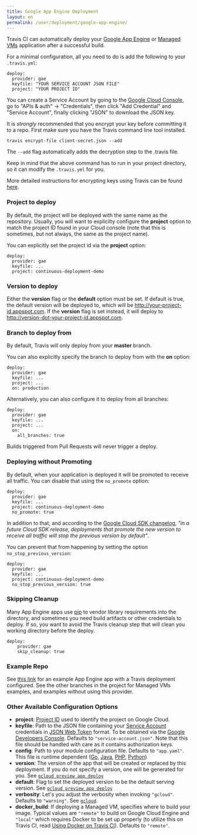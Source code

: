 ```yaml
---
title: Google App Engine Deployment
layout: en
permalink: /user/deployment/google-app-engine/
---
```


Travis CI can automatically deploy your [Google App Engine](https://cloud.google.com/appengine/docs) or [Managed VMs](https://cloud.google.com/appengine/docs/managed-vms/) application after a successful build.

For a minimal configuration, all you need to do is add the following to your `.travis.yml`:

    deploy:
      provider: gae
      keyfile: "YOUR SERVICE ACCOUNT JSON FILE"
      project: "YOUR PROJECT ID"

You can create a Service Account by going to the [Google Cloud Console](http://console.developers.google.com), go to "APIs & auth" -> "Credentials",
then click "Add Credential" and "Service Account", finally clicking "JSON" to download the JSON key.

It is *strongly* recommended that you encrypt your key before committing it to a repo. First make sure you have the Travis command line tool installed.

    travis encrypt-file client-secret.json --add

The `--add` flag automatically adds the decryption step to the .travis file.

Keep in mind that the above command has to run in your project directory, so it can modify the `.travis.yml` for you.

More detailed instructions for encrypting keys using Travis can be found [here](http://docs.travis-ci.com/user/encrypting-files/).


### Project to deploy

By default, the project will be deployed with the same name as the repository. Usually, you will want to explicilty configure the **project** option to match the project ID found in your Cloud console (note that this is sometimes, but not always, the same as the project name).

You can explicitly set the project id via the **project** option:

    deploy:
      provider: gae
      keyfile: ...
      project: continuous-deployment-demo

### Version to deploy

Either the **version** flag or the **default** option must be set. If default is true, the default version will be deployed to, which will be http://your-project-id.appspot.com. If the **version** flag is set instead, it will deploy to http://version-dot-your-project-id.appspot.com.


### Branch to deploy from

By default, Travis will only deploy from your **master** branch.

You can also explicitly specify the branch to deploy from with the **on** option:

    deploy:
      provider: gae
      keyfile: ...
      project: ...
      on: production

Alternatively, you can also configure it to deploy from all branches:

    deploy:
      provider: gae
      keyfile: ...
      project: ...
      on:
        all_branches: true

Builds triggered from Pull Requests will never trigger a deploy.

### Deploying without Promoting

By default, when your application is deployed it will be promoted to receive all traffic. You can disable that using the `no_promote` option:

    deploy:
      provider: gae
      keyfile: ...
      project: continuous-deployment-demo
      no_promote: true

In addition to that, and according to the [Google Cloud SDK changelog](https://cloud.google.com/sdk/release_notes#0981_20151007), _"in a future Cloud SDK release, deployments that promote the new version to receive all traffic will stop the previous version by default"_.

You can prevent that from happening by setting the option `no_stop_previous_version`:

    deploy:
      provider: gae
      keyfile: ...
      project: continuous-deployment-demo
      no_stop_previous_version: true

### Skipping Cleanup

Many App Engine apps use [pip](https://pip.pypa.io/en/latest/installing.html) to vendor library requirements into the directory, and sometimes you need build artifacts or other
credentials to deploy. If so, you want to avoid the Travis cleanup step that will clean you working directory before the deploy.

    deploy:
        provider: gae
        skip_cleanup: true

### Example Repo

See [this link](https://github.com/googlecloudplatform/continuous-deployment-demo/tree/appengine_travis_deploy) for an example
App Engine app with a Travis deployment configured. See the other branches in the project for Managed VMs examples, and examples
without using this provider.

### Other Available Configuration Options
* **project**: [Project ID](https://developers.google.com/console/help/new/#projectnumber) used to identify the project on Google Cloud.
* **keyfile**: Path to the JSON file containing your [Service Account](https://developers.google.com/console/help/new/#serviceaccounts) credentials in [JSON Web Token](https://tools.ietf.org/html/rfc7519) format. To be obtained via the [Google Developers Console](https://console.developers.google.com/project/_/apiui/credential). Defaults to `"service-account.json"`. Note that this file should be handled with care as it contains authorization keys.
* **config**: Path to your module configuration file. Defaults to `"app.yaml"`. This file is runtime dependent ([Go](https://cloud.google.com/appengine/docs/go/config/appconfig), [Java](https://cloud.google.com/appengine/docs/java/config/appconfig), [PHP](https://cloud.google.com/appengine/docs/php/config/appconfig), [Python](https://cloud.google.com/appengine/docs/python/config/appconfig))
* **version**: The version of the app that will be created or replaced by this deployment. If you do not specify a version, one will be generated for you. See [`gcloud preview app deploy`](https://cloud.google.com/sdk/gcloud/reference/preview/app/deploy)
* **default**: Flag to set the deployed version to be the default serving version. See [`gcloud preview app deploy`](https://cloud.google.com/sdk/gcloud/reference/preview/app/deploy)
* **verbosity**: Let's you adjust the verbosity when invoking `"gcloud"`. Defaults to `"warning"`. See [`gcloud`](https://cloud.google.com/sdk/gcloud/reference/).
* **docker_build**: If deploying a Managed VM, specifies where to build your image. Typical values are `"remote"` to build on Google Cloud Engine and `"local"` which requires Docker to be set up properly (to utilize this on Travis CI, read [Using Docker on Travis CI](http://blog.travis-ci.com/2015-08-19-using-docker-on-travis-ci/)). Defaults to `"remote"`.
